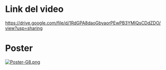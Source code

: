 # Link del video

https://drive.google.com/file/d/1RdGPA8daoGbyaorPEwPB3YMIQsCDdZDO/view?usp=sharing

# Poster
[![Poster-G8.png](https://i.postimg.cc/C1vbn6Vx/Poster-G8.png)](https://postimg.cc/vgV4phBJ)
